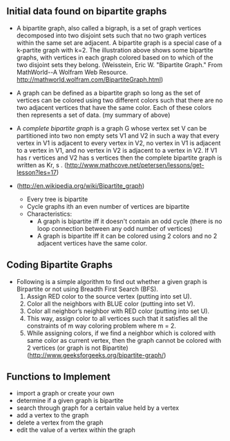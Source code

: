 ## Initial data found on bipartite graphs
- A bipartite graph, also called a bigraph, is a set of graph vertices decomposed into two disjoint sets such that no two graph vertices within the same set are adjacent. A bipartite graph is a special case of a k-partite graph with k=2. The illustration above shows some bipartite graphs, with vertices in each graph colored based on to which of the two disjoint sets they belong. (Weisstein, Eric W. "Bipartite Graph." From MathWorld--A Wolfram Web Resource. http://mathworld.wolfram.com/BipartiteGraph.html)

- A graph can be defined as a bipartite graph so long as the set of vertices can be colored using two different colors such that there are no two adjacent vertices that have the same color.  Each of these colors then represents a set of data. (my summary of above)

- A _complete bipartite graph_ is a graph G whose vertex set V can be partitioned into two non empty sets V1 and V2 in such a way that every vertex in V1 is adjacent to every vertex in V2, no vertex in V1 is adjacent to a vertex in V1, and no vertex in V2 is adjacent to a vertex in V2. If V1 has r vertices and V2 has s vertices then the complete bipartite graph is written as Kr, s . (http://www.mathcove.net/petersen/lessons/get-lesson?les=17)
- (http://en.wikipedia.org/wiki/Bipartite_graph)
  - Every tree is bipartite
  - Cycle graphs ith an even number of vertices are bipartite
  - Characteristics:
    - A graph is bipartite iff it doesn't contain an odd cycle (there is no loop connection between any odd number of vertices)
    - A graph is bipartite iff it can be colored using 2 colors and no 2 adjacent vertices have the same color.


## Coding Bipartite Graphs
- Following is a simple algorithm to find out whether a given graph is Birpartite or not using Breadth First Search (BFS).
  1.	Assign RED color to the source vertex (putting into set U).
  2.	Color all the neighbors with BLUE color (putting into set V).
  3.	Color all neighbor’s neighbor with RED color (putting into set U).
  4.	This way, assign color to all vertices such that it satisfies all the constraints of m way coloring problem where m = 2.
  5. While assigning colors, if we find a neighbor which is colored with same color as current vertex, then the graph cannot be colored with 2 vertices (or graph is not Bipartite)
  (http://www.geeksforgeeks.org/bipartite-graph/)

## Functions to Implement
- import a graph or create your own
- determine if a given graph is bipartite
- search through graph for a certain value held by a vertex
- add a vertex to the graph
- delete a vertex from the graph
- edit the value of a vertex within the graph
